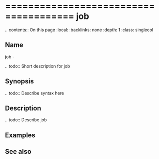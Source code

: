 

======================================
job
======================================

.. contents:: On this page
    :local:
    :backlinks: none
    :depth: 1
    :class: singlecol

Name
----
job - 

.. todo::
    Short description for job

Synopsis
--------
.. todo::
   Describe syntax here

Description
-----------
.. todo::
    Describe job

Examples
--------

See also
--------

